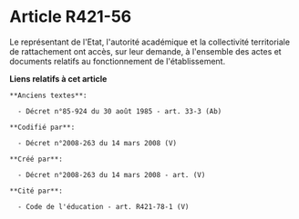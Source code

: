 # Article R421-56

Le représentant de l'Etat, l'autorité académique et la collectivité territoriale de rattachement ont accès, sur leur demande,
à l'ensemble des actes et documents relatifs au fonctionnement de l'établissement.

**Liens relatifs à cet article**

	**Anciens textes**:

	  - Décret n°85-924 du 30 août 1985 - art. 33-3 (Ab)

	**Codifié par**:

	  - Décret n°2008-263 du 14 mars 2008 (V)

	**Créé par**:

	  - Décret n°2008-263 du 14 mars 2008 - art. (V)

	**Cité par**:

	  - Code de l'éducation - art. R421-78-1 (V)
